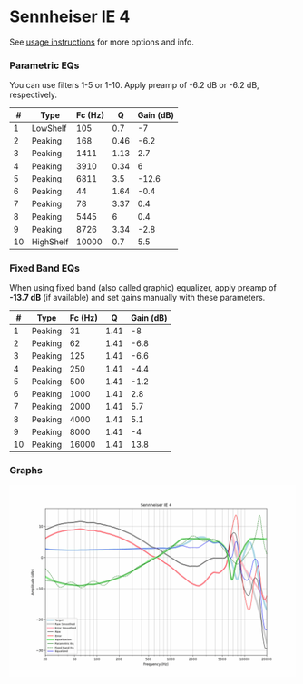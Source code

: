 # Sennheiser IE 4
See [usage instructions](https://github.com/jaakkopasanen/AutoEq#usage) for more options and info.

### Parametric EQs
You can use filters 1-5 or 1-10. Apply preamp of -6.2 dB or -6.2 dB, respectively.

|   # | Type      |   Fc (Hz) |    Q |   Gain (dB) |
|-----|-----------|-----------|------|-------------|
|   1 | LowShelf  |       105 | 0.7  |        -7   |
|   2 | Peaking   |       168 | 0.46 |        -6.2 |
|   3 | Peaking   |      1411 | 1.13 |         2.7 |
|   4 | Peaking   |      3910 | 0.34 |         6   |
|   5 | Peaking   |      6811 | 3.5  |       -12.6 |
|   6 | Peaking   |        44 | 1.64 |        -0.4 |
|   7 | Peaking   |        78 | 3.37 |         0.4 |
|   8 | Peaking   |      5445 | 6    |         0.4 |
|   9 | Peaking   |      8726 | 3.34 |        -2.8 |
|  10 | HighShelf |     10000 | 0.7  |         5.5 |

### Fixed Band EQs
When using fixed band (also called graphic) equalizer, apply preamp of **-13.7 dB** (if available) and set gains manually with these parameters.

|   # | Type    |   Fc (Hz) |    Q |   Gain (dB) |
|-----|---------|-----------|------|-------------|
|   1 | Peaking |        31 | 1.41 |        -8   |
|   2 | Peaking |        62 | 1.41 |        -6.8 |
|   3 | Peaking |       125 | 1.41 |        -6.6 |
|   4 | Peaking |       250 | 1.41 |        -4.4 |
|   5 | Peaking |       500 | 1.41 |        -1.2 |
|   6 | Peaking |      1000 | 1.41 |         2.8 |
|   7 | Peaking |      2000 | 1.41 |         5.7 |
|   8 | Peaking |      4000 | 1.41 |         5.1 |
|   9 | Peaking |      8000 | 1.41 |        -4   |
|  10 | Peaking |     16000 | 1.41 |        13.8 |

### Graphs
![](./Sennheiser%20IE%204.png)
